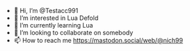 - 👋 Hi, I’m @Testacc991
- 👀 I’m interested in Lua Defold
- 🌱 I’m currently learning Lua
- 💞️ I’m looking to collaborate on somebody
- 📫 How to reach me https://mastodon.social/web/@nich99

<!---
Testacc991/Testacc991 is a ✨ special ✨ repository because its `README.md` (this file) appears on your GitHub profile.
You can click the Preview link to take a look at your changes.
--->
